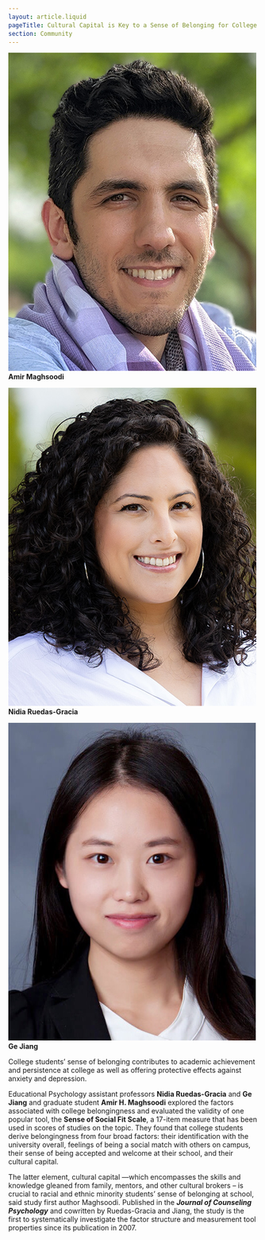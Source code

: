 ```yaml
---
layout: article.liquid
pageTitle: Cultural Capital is Key to a Sense of Belonging for College Students of Color
section: Community
---
```


<ilw-columns width="page" gap="20px">
<ilw-content>

![Amir Maghsoodi](/img/community/maghsoodi.jpg)
**Amir Maghsoodi**

</ilw-content>
<ilw-content>

![Nidia Ruedas-Gracia](/img/community/ruedas.jpg)
**Nidia Ruedas-Gracia**

</ilw-content>
<ilw-content>

![Ge Jiang](/img/community/jiang.jpg)
**Ge Jiang**

</ilw-content>
</ilw-columns>

<ilw-content width="page">

College students’ sense of belonging contributes to academic achievement and persistence at college as well as offering protective effects against anxiety and depression.

Educational Psychology assistant professors **Nidia Ruedas-Gracia** and **Ge Jiang** and graduate student **Amir H. Maghsoodi** explored the factors associated with college belongingness and evaluated the validity of one popular tool, the **Sense of Social Fit Scale**, a 17-item measure that has been used in scores of studies on the topic. They found that college students derive belongingness from four broad factors: their identification with the university overall, feelings of being a social match with others on campus, their sense of being accepted and welcome at their school, and their cultural capital.

The latter element, cultural capital —which encompasses the skills and knowledge gleaned from family, mentors, and other cultural brokers – is crucial to racial and ethnic minority students’ sense of belonging at school, said study first author Maghsoodi. Published in the ***Journal of Counseling Psychology*** and cowritten by Ruedas-Gracia and Jiang, the study is the first to systematically investigate the factor structure and measurement tool properties since its publication in 2007.

</ilw-content>